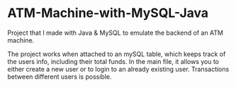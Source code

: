 # ATM-Machine-with-MySQL-Java
Project that I made with Java &amp; MySQL to emulate the backend of an ATM machine.

The project works when attached to an mySQL table, which keeps track of the users info, including their total funds.
In the main file, it allows you to either create a new user or to login to an already existing user. Transactions between different users is possible.
